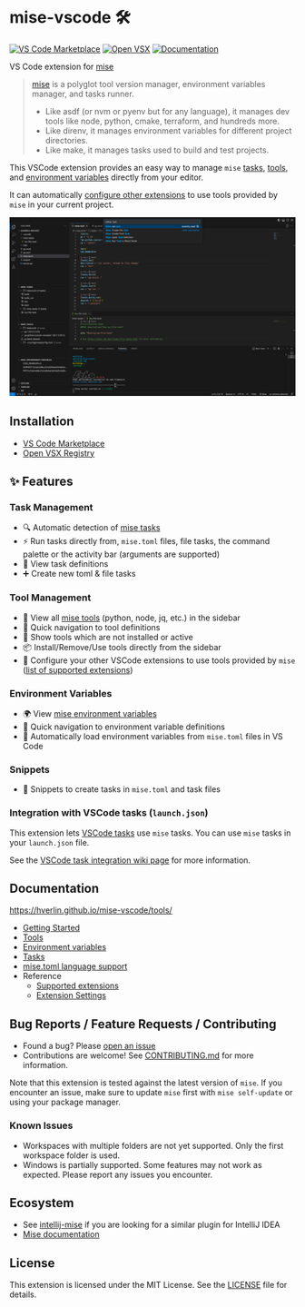 # mise-vscode 🛠️

[![VS Code Marketplace](https://img.shields.io/visual-studio-marketplace/v/hverlin.mise-vscode)](https://marketplace.visualstudio.com/items?itemName=hverlin.mise-vscode)
[![Open VSX](https://img.shields.io/open-vsx/v/hverlin/mise-vscode)](https://open-vsx.org/extension/hverlin/mise-vscode)
[![Documentation](https://img.shields.io/badge/wiki-Documentation-blue)](https://hverlin.github.io/mise-vscode/tools/)

VS Code extension for [mise](https://mise.jdx.dev/)

> [mise](https://mise.jdx.dev/) is a polyglot tool version manager, environment
> variables manager, and tasks runner.
>
> - Like asdf (or nvm or pyenv but for any language), it manages dev tools like
>   node, python, cmake, terraform, and hundreds more.
> - Like direnv, it manages environment variables for different project
>   directories.
> - Like make, it manages tasks used to build and test projects.

This VSCode extension provides an easy way to manage `mise`
[tasks](https://github.com/hverlin/mise-vscode/wiki/Tasks),
[tools](https://github.com/hverlin/mise-vscode/wiki/Tools), and
[environment variables](https://github.com/hverlin/mise-vscode/wiki/Environment-variables)
directly from your editor.

It can automatically
[configure other extensions](https://github.com/hverlin/mise-vscode/wiki/Supported-extensions)
to use tools provided by `mise` in your current project.

![mise-extension.png](screenshots/mise-extension.png)

## Installation

- [VS Code Marketplace](https://marketplace.visualstudio.com/items?itemName=hverlin.mise-vscode)
- [Open VSX Registry](https://open-vsx.org/extension/hverlin/mise-vscode)

## ✨ Features

### Task Management

- 🔍 Automatic detection of [mise tasks](https://mise.jdx.dev/tasks/)
- ⚡ Run tasks directly from, `mise.toml` files, file tasks, the command palette
  or the activity bar (arguments are supported)
- 📝 View task definitions
- ➕ Create new toml & file tasks

### Tool Management

- 🧰 View all [mise tools](https://mise.jdx.dev/dev-tools/) (python, node, jq,
  etc.) in the sidebar
- 📍 Quick navigation to tool definitions
- 📱 Show tools which are not installed or active
- 📦 Install/Remove/Use tools directly from the sidebar
- 🔧 Configure your other VSCode extensions to use tools provided by `mise`
  ([list of supported extensions](https://hverlin.github.io/mise-vscode/reference/supported-extensions/))

### Environment Variables

- 🌍 View [mise environment variables](https://mise.jdx.dev/environments.html)
- 📍 Quick navigation to environment variable definitions
- 🔄 Automatically load environment variables from `mise.toml` files in VS Code

### Snippets

- 📝 Snippets to create tasks in `mise.toml` and task files

### Integration with VSCode tasks (`launch.json`)

This extension lets
[VSCode tasks](https://code.visualstudio.com/docs/editor/tasks) use `mise`
tasks. You can use `mise` tasks in your `launch.json` file.

See the
[VSCode task integration wiki page](https://hverlin.github.io/mise-vscode/tasks/#vscode-task-integration)
for more information.

## Documentation

https://hverlin.github.io/mise-vscode/tools/

- [Getting Started](https://hverlin.github.io/mise-vscode/getting-started/)
- [Tools](https://hverlin.github.io/mise-vscode/tools/)
- [Environment variables](https://hverlin.github.io/mise-vscode/environment-variables/)
- [Tasks](https://hverlin.github.io/mise-vscode/tasks/)
- [mise.toml language support](https://hverlin.github.io/mise-vscode/misetoml-language-support/)
- Reference
  - [Supported extensions](https://hverlin.github.io/mise-vscode/reference/supported-extensions/)
  - [Extension Settings](https://hverlin.github.io/mise-vscode/reference/settings/)

## Bug Reports / Feature Requests / Contributing

- Found a bug? Please
  [open an issue](https://github.com/hverlin/mise-vscode/issues)
- Contributions are welcome! See [CONTRIBUTING.md](CONTRIBUTING.md) for more
  information.

Note that this extension is tested against the latest version of `mise`. If you
encounter an issue, make sure to update `mise` first with `mise self-update` or
using your package manager.

### Known Issues

- Workspaces with multiple folders are not yet supported. Only the first
  workspace folder is used.
- Windows is partially supported. Some features may not work as expected. Please
  report any issues you encounter.

## Ecosystem

- See [intellij-mise](https://github.com/134130/intellij-mise) if you are
  looking for a similar plugin for IntelliJ IDEA
- [Mise documentation](https://mise.jdx.dev/)

## License

This extension is licensed under the MIT License. See the [LICENSE](LICENSE)
file for details.
